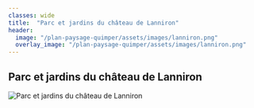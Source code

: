 ```yaml
---
classes: wide
title:  "Parc et jardins du château de Lanniron"
header:
  image: "/plan-paysage-quimper/assets/images/lanniron.png"
  overlay_image: "/plan-paysage-quimper/assets/images/lanniron.png"
---
```


## Parc et jardins du château de Lanniron

![Parc et jardins du château de Lanniron](/plan-paysage-quimper/assets/images/lanniron.png)
